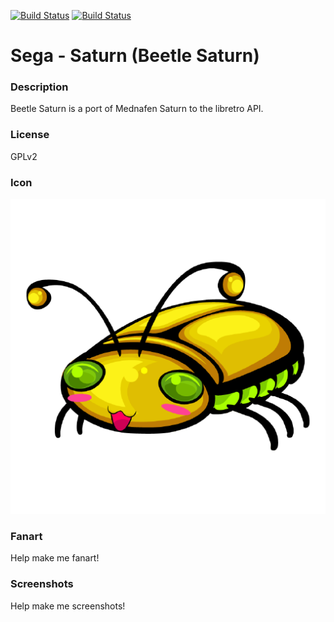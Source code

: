 [![Build Status](https://travis-ci.org/kodi-game/game.libretro.beetle-saturn.svg?branch=master)](https://travis-ci.org/kodi-game/game.libretro.beetle-saturn)
[![Build Status](https://ci.appveyor.com/api/projects/status/github/kodi-game/game.libretro.beetle-saturn?svg=true)](https://ci.appveyor.com/project/kodi-game/game-libretro-beetle-saturn)

# Sega - Saturn (Beetle Saturn)

### Description

Beetle Saturn is a port of Mednafen Saturn to the libretro API.

### License

GPLv2

### Icon

![Icon](game.libretro.beetle-saturn/resources/icon.png)

### Fanart

Help make me fanart!

### Screenshots

Help make me screenshots!
